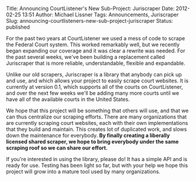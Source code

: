 Title: Announcing CourtListener's New Sub-Project: Juriscraper
Date: 2012-02-25 13:51
Author: Michael Lissner
Tags: Announcements, Juriscraper
Slug: announcing-courtlisteners-new-sub-project-juriscraper
Status: published

For the past two years at CourtListener we used a mess of code to scrape
the Federal Court system. This worked remarkably well, but we recently
began expanding our coverage and it was clear a rewrite was needed. For
the past several weeks, we've been building a replacement called
Juriscraper that is more reliable, understandable, flexible and
expandable.

Unlike our old scrapers, Juriscraper is a library that anybody can pick
up and use, and which allows your project to easily scrape court
websites. It is currently at version 0.1, which supports all of the
courts on CourtListener, and over the next few weeks we'll be adding
many more courts until we have all of the available courts in the United
States.

We hope that this project will be something that others will use, and
that we can thus centralize our scraping efforts. There are many
organizations that are currently scraping court websites, each with
their own implementations that they build and maintain. This creates lot
of duplicated work, and slows down the maintenance for everybody. **By
finally creating a liberally licensed shared scraper, we hope to bring
everybody under the same scraping roof so we can share our effort.**

If you're interested in using the library, please do! It has a simple
API and is ready for use. Testing has been light so far, but with your
help we hope this project will grow into a mature tool used by many
organizations.

